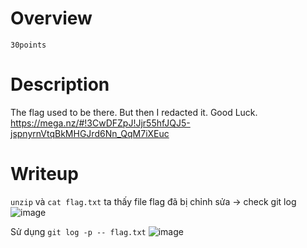 # Overview #
`30points`

# Description #
The flag used to be there. But then I redacted it. Good Luck. https://mega.nz/#!3CwDFZpJ!Jjr55hfJQJ5-jspnyrnVtqBkMHGJrd6Nn_QqM7iXEuc

# Writeup #
`unzip` và `cat flag.txt` ta thấy file flag đã bị chỉnh sửa -> check git log
![image](https://github.com/zangcinh/CTFLEARN/assets/173159694/5dd30cf3-08e6-44e2-87b7-4e20e022dd11)

Sử dụng `git log -p -- flag.txt` 
![image](https://github.com/zangcinh/CTFLEARN/assets/173159694/1d518abe-0733-4292-a351-9b0791849950)
